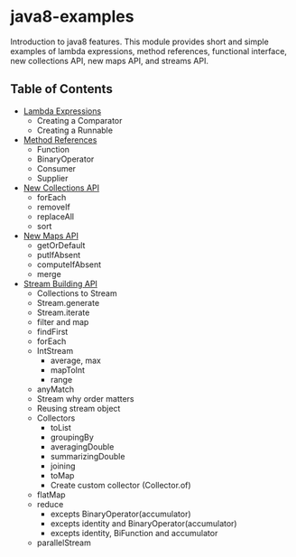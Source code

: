 java8-examples
==============

Introduction to java8 features. This module provides short and simple examples of lambda expressions, method references,
functional interface, new collections API, new maps API, and streams API.

Table of Contents
-----------------

  * [Lambda Expressions](src/examples/SimpleLambda.java)
    * Creating a Comparator
    * Creating a Runnable
  * [Method References](src/examples/MethodReferencesLambda.java)
    * Function
    * BinaryOperator
    * Consumer
    * Supplier
  * [New Collections API](src/examples/NewAPICollections.java)
    * forEach
    * removeIf
    * replaceAll
    * sort
  * [New Maps API](src/examples/NewAPIMap.java)
    * getOrDefault
    * putIfAbsent
    * computeIfAbsent
    * merge
  * [Stream Building API](src/examples/MainStreamBuilding.java)
    * Collections to Stream
    * Stream.generate
    * Stream.iterate
    * filter and map
    * findFirst
    * forEach
    * IntStream
        * average, max
        * mapToInt
        * range
    * anyMatch
    * Stream why order matters
    * Reusing stream object
    * Collectors
        * toList
        * groupingBy
        * averagingDouble
        * summarizingDouble
        * joining
        * toMap
        * Create custom collector (Collector.of)
    * flatMap
    * reduce
        * excepts BinaryOperator(accumulator)
        * excepts identity and BinaryOperator(accumulator)
        * excepts identity, BiFunction and accumulator
    * parallelStream
